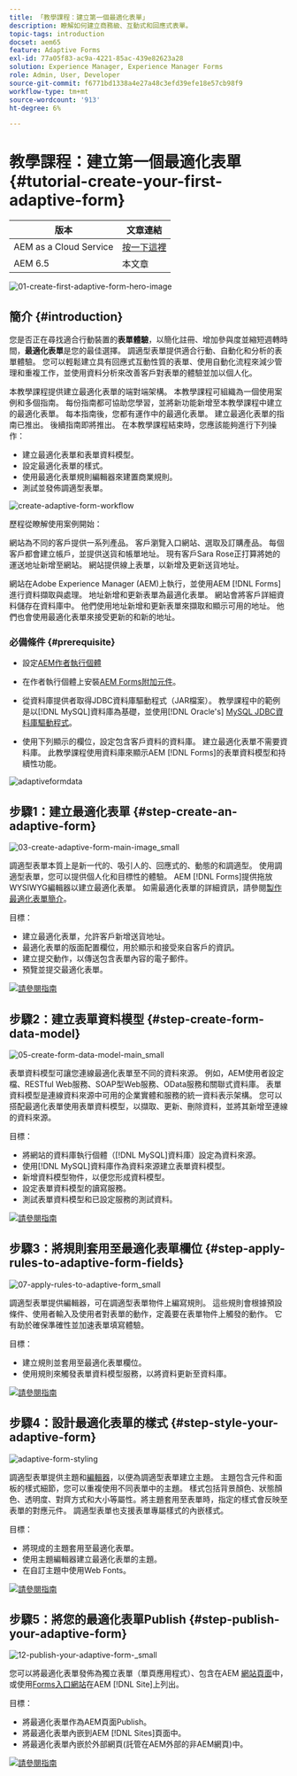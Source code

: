 ```yaml
---
title: 「教學課程：建立第一個最適化表單」
description: 瞭解如何建立商務級、互動式和回應式表單。
topic-tags: introduction
docset: aem65
feature: Adaptive Forms
exl-id: 77a05f83-ac9a-4221-85ac-439e82623a28
solution: Experience Manager, Experience Manager Forms
role: Admin, User, Developer
source-git-commit: f6771bd1338a4e27a48c3efd39efe18e57cb98f9
workflow-type: tm+mt
source-wordcount: '913'
ht-degree: 6%

---
```


# 教學課程：建立第一個最適化表單 {#tutorial-create-your-first-adaptive-form}

| 版本 | 文章連結 |
| -------- | ---------------------------- |
| AEM as a Cloud Service  | [按一下這裡](https://experienceleague.adobe.com/docs/experience-manager-cloud-service/content/forms/adaptive-forms-authoring/authoring-adaptive-forms-foundation-components/create-an-adaptive-form-on-forms-cs/creating-adaptive-form.html) |
| AEM 6.5 | 本文章 |


![01-create-first-adaptive-form-hero-image](assets/01-create-first-adaptive-form-hero-image.png)

## 簡介 {#introduction}

您是否正在尋找適合行動裝置的&#x200B;**表單體驗**，以簡化註冊、增加參與度並縮短週轉時間，**最適化表單**&#x200B;是您的最佳選擇。 調適型表單提供適合行動、自動化和分析的表單體驗。 您可以輕鬆建立具有回應式互動性質的表單、使用自動化流程來減少管理和重複工作，並使用資料分析來改善客戶對表單的體驗並加以個人化。

本教學課程提供建立最適化表單的端對端架構。 本教學課程可組織為一個使用案例和多個指南。 每份指南都可協助您學習，並將新功能新增至本教學課程中建立的最適化表單。 每本指南後，您都有運作中的最適化表單。 建立最適化表單的指南已推出。 後續指南即將推出。 在本教學課程結束時，您應該能夠進行下列操作：

* 建立最適化表單和表單資料模型。
* 設定最適化表單的樣式。
* 使用最適化表單規則編輯器來建置商業規則。
* 測試並發佈調適型表單。

![create-adaptive-form-workflow](assets/create-daptive-form-workflow.png)

歷程從瞭解使用案例開始：

網站為不同的客戶提供一系列產品。 客戶瀏覽入口網站、選取及訂購產品。 每個客戶都會建立帳戶，並提供送貨和帳單地址。 現有客戶Sara Rose正打算將她的運送地址新增至網站。 網站提供線上表單，以新增及更新送貨地址。

網站在Adobe Experience Manager (AEM)上執行，並使用AEM [!DNL Forms]進行資料擷取與處理。 地址新增和更新表單為最適化表單。 網站會將客戶詳細資料儲存在資料庫中。 他們使用地址新增和更新表單來擷取和顯示可用的地址。 他們也會使用最適化表單來接受更新的和新的地址。

### 必備條件 {#prerequisite}

* 設定[AEM作者執行個體](https://experienceleague.adobe.com/docs/experience-manager-65/content/implementing/deploying/deploying/deploy.html#author-and-publish-installs)
* 在作者執行個體上安裝[AEM Forms附加元件](../../forms/using/installing-configuring-aem-forms-osgi.md)。
* 從資料庫提供者取得JDBC資料庫驅動程式（JAR檔案）。 教學課程中的範例是以[!DNL MySQL]資料庫為基礎，並使用[!DNL Oracle's] [MySQL JDBC資料庫驅動程式](https://dev.mysql.com/downloads/connector/j/5.1.html)。

* 使用下列顯示的欄位，設定包含客戶資料的資料庫。 建立最適化表單不需要資料庫。 此教學課程使用資料庫來顯示AEM [!DNL Forms]的表單資料模型和持續性功能。

![adaptiveformdata](assets/adaptiveformdata.png)

## 步驟1：建立最適化表單 {#step-create-an-adaptive-form}

![03-create-adaptive-form-main-image_small](assets/03-create-adaptive-form-main-image_small.png)

調適型表單本質上是新一代的、吸引人的、回應式的、動態的和調適型。 使用調適型表單，您可以提供個人化和目標性的體驗。 AEM [!DNL Forms]提供拖放WYSIWYG編輯器以建立最適化表單。 如需最適化表單的詳細資訊，請參閱[製作最適化表單簡介](../../forms/using/introduction-forms-authoring.md)。

目標：

* 建立最適化表單，允許客戶新增送貨地址。
* 最適化表單的版面配置欄位，用於顯示和接受來自客戶的資訊。
* 建立提交動作，以傳送包含表單內容的電子郵件。
* 預覽並提交最適化表單。

[![請參閱指南](https://helpx.adobe.com/content/dam/help/en/marketing-cloud/how-to/digital-foundation/_jcr_content/main-pars/image_1250343773/see-the-guide-sm.png)](create-adaptive-form.md)

## 步驟2：建立表單資料模型 {#step-create-form-data-model}

![05-create-form-data-model-main_small](assets/05-create-form-data-model-main_small.png)

表單資料模型可讓您連線最適化表單至不同的資料來源。 例如，AEM使用者設定檔、RESTful Web服務、SOAP型Web服務、OData服務和關聯式資料庫。 表單資料模型是連線資料來源中可用的企業實體和服務的統一資料表示架構。 您可以搭配最適化表單使用表單資料模型，以擷取、更新、刪除資料，並將其新增至連線的資料來源。

目標：

* 將網站的資料庫執行個體（[!DNL MySQL]資料庫）設定為資料來源。
* 使用[!DNL MySQL]資料庫作為資料來源建立表單資料模型。
* 新增資料模型物件，以便您形成資料模型。
* 設定表單資料模型的讀寫服務。
* 測試表單資料模型和已設定服務的測試資料。

[![請參閱指南](https://helpx.adobe.com/content/dam/help/en/marketing-cloud/how-to/digital-foundation/_jcr_content/main-pars/image_1250343773/see-the-guide-sm.png)](create-form-data-model.md)

## 步驟3：將規則套用至最適化表單欄位 {#step-apply-rules-to-adaptive-form-fields}

![07-apply-rules-to-adaptive-form_small](assets/07-apply-rules-to-adaptive-form_small.png)

調適型表單提供編輯器，可在調適型表單物件上編寫規則。 這些規則會根據預設條件、使用者輸入及使用者對表單的動作，定義要在表單物件上觸發的動作。 它有助於確保準確性並加速表單填寫體驗。

目標：

* 建立規則並套用至最適化表單欄位。
* 使用規則來觸發表單資料模型服務，以將資料更新至資料庫。

[![請參閱指南](https://helpx.adobe.com/content/dam/help/en/marketing-cloud/how-to/digital-foundation/_jcr_content/main-pars/image_1250343773/see-the-guide-sm.png)](apply-rules-to-adaptive-form-fields.md)

## 步驟4：設計最適化表單的樣式 {#step-style-your-adaptive-form}

![adaptive-form-styling](/help/forms/using/assets/09-style-your-adaptive-form-small.png)

調適型表單提供主題和[編輯器](../../forms/using/themes.md)，以便為調適型表單建立主題。 主題包含元件和面板的樣式細節，您可以重複使用不同表單中的主題。 樣式包括背景顏色、狀態顏色、透明度、對齊方式和大小等屬性。將主題套用至表單時，指定的樣式會反映至表單的對應元件。 調適型表單也支援表單專屬樣式的內嵌樣式。

目標：

* 將現成的主題套用至最適化表單。
* 使用主題編輯器建立最適化表單的主題。
* 在自訂主題中使用Web Fonts。

[![請參閱指南](https://helpx.adobe.com/content/dam/help/en/marketing-cloud/how-to/digital-foundation/_jcr_content/main-pars/image_1250343773/see-the-guide-sm.png)](style-your-adaptive-form.md)

## 步驟5：將您的最適化表單Publish {#step-publish-your-adaptive-form}

![12-publish-your-adaptive-form-_small](assets/12-publish-your-adaptive-form-_small.png)

您可以將最適化表單發佈為獨立表單（單頁應用程式）、包含在AEM [網站頁面](/help/forms/using/embed-adaptive-form-aem-sites.md)中，或使用[Forms入口網站](../../forms/using/introduction-publishing-forms.md)在AEM [!DNL Site]上列出。

目標：

* 將最適化表單作為AEM頁面Publish。
* 將最適化表單內嵌到AEM [!DNL Sites]頁面中。
* 將最適化表單內嵌於外部網頁(託管在AEM外部的非AEM網頁)中。

[![請參閱指南](https://helpx.adobe.com/content/dam/help/en/marketing-cloud/how-to/digital-foundation/_jcr_content/main-pars/image_1250343773/see-the-guide-sm.png)](publish-your-adaptive-form.md)
